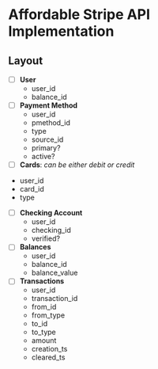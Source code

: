 # Affordable Stripe API Implementation

## Layout

- [ ] **User**
  - user_id
  - balance_id
- [ ] **Payment Method**
  - user_id
  - pmethod_id
  - type
  - source_id
  - primary?
  - active?
- [ ]  **Cards**: *can be either debit or credit*
  - user_id
  - card_id
  - type
- [ ] **Checking Account**
  - user_id
  - checking_id
  - verified?
- [ ] **Balances**
  - user_id
  - balance_id
  - balance_value
- [ ] **Transactions**
  - user_id
  - transaction_id
  - from_id
  - from_type
  - to_id
  - to_type
  - amount
  - creation_ts
  - cleared_ts

